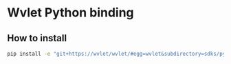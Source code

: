 # Wvlet Python binding

## How to install

```sh
pip install -e "git+https://wvlet/wvlet/#egg=wvlet&subdirectory=sdks/python"
```
